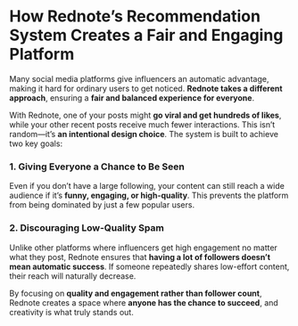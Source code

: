 




# How Rednote’s Recommendation System Creates a Fair and Engaging Platform  

Many social media platforms give influencers an automatic advantage, making it hard for ordinary users to get noticed. **Rednote takes a different approach**, ensuring a **fair and balanced experience for everyone**.  

With Rednote, one of your posts might **go viral and get hundreds of likes**, while your other recent posts receive much fewer interactions. This isn’t random—it’s **an intentional design choice**. The system is built to achieve two key goals:  

### 1. Giving Everyone a Chance to Be Seen  
Even if you don’t have a large following, your content can still reach a wide audience if it’s **funny, engaging, or high-quality**. This prevents the platform from being dominated by just a few popular users.  

### 2. Discouraging Low-Quality Spam  
Unlike other platforms where influencers get high engagement no matter what they post, Rednote ensures that **having a lot of followers doesn’t mean automatic success**. If someone repeatedly shares low-effort content, their reach will naturally decrease.  

By focusing on **quality and engagement rather than follower count**, Rednote creates a space where **anyone has the chance to succeed**, and creativity is what truly stands out.